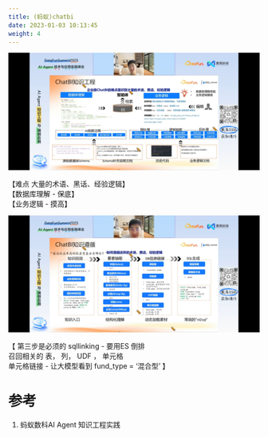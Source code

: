 ```yaml
---
title: (蚂蚁)chatbi 
date: 2023-01-03 10:13:45
weight: 4
---
```



![1.jpg](./images/1.jpg)

【难点   大量的术语、黑话、经验逻辑】  
【数据库理解 - 保底】  
【业务逻辑 - 摸高】  


![2.jpg](./images/2.jpg)

【 第三步是必须的  sqllinking  -  要用ES 倒排    
召回相关的 表， 列， UDF ， 单元格   
单元格链接  -  让大模型看到  fund_type = ‘混合型’ 】  


# 参考
1. 蚂蚁数科AI Agent 知识工程实践

